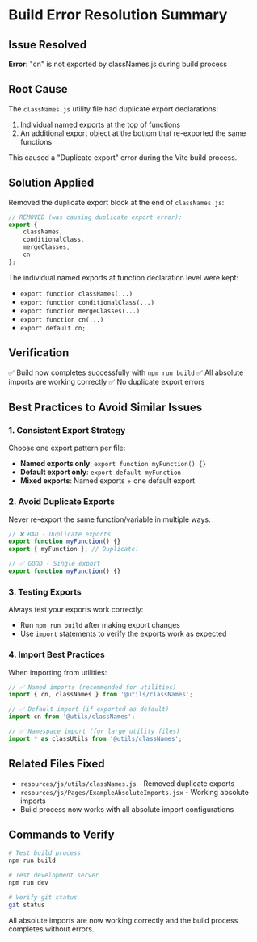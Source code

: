 # Build Error Resolution Summary

## Issue Resolved
**Error**: "cn" is not exported by classNames.js during build process

## Root Cause
The `classNames.js` utility file had duplicate export declarations:
1. Individual named exports at the top of functions
2. An additional export object at the bottom that re-exported the same functions

This caused a "Duplicate export" error during the Vite build process.

## Solution Applied
Removed the duplicate export block at the end of `classNames.js`:

```javascript
// REMOVED (was causing duplicate export error):
export {
    classNames,
    conditionalClass,
    mergeClasses,
    cn
};
```

The individual named exports at function declaration level were kept:
- `export function classNames(...)`
- `export function conditionalClass(...)`
- `export function mergeClasses(...)`
- `export function cn(...)`
- `export default cn;`

## Verification
✅ Build now completes successfully with `npm run build`
✅ All absolute imports are working correctly
✅ No duplicate export errors

## Best Practices to Avoid Similar Issues

### 1. Consistent Export Strategy
Choose one export pattern per file:
- **Named exports only**: `export function myFunction() {}`
- **Default export only**: `export default myFunction`
- **Mixed exports**: Named exports + one default export

### 2. Avoid Duplicate Exports
Never re-export the same function/variable in multiple ways:

```javascript
// ❌ BAD - Duplicate exports
export function myFunction() {}
export { myFunction }; // Duplicate!

// ✅ GOOD - Single export
export function myFunction() {}
```

### 3. Testing Exports
Always test your exports work correctly:
- Run `npm run build` after making export changes
- Use `import` statements to verify the exports work as expected

### 4. Import Best Practices
When importing from utilities:

```javascript
// ✅ Named imports (recommended for utilities)
import { cn, classNames } from '@utils/classNames';

// ✅ Default import (if exported as default)
import cn from '@utils/classNames';

// ✅ Namespace import (for large utility files)
import * as classUtils from '@utils/classNames';
```

## Related Files Fixed
- `resources/js/utils/classNames.js` - Removed duplicate exports
- `resources/js/Pages/ExampleAbsoluteImports.jsx` - Working absolute imports
- Build process now works with all absolute import configurations

## Commands to Verify
```bash
# Test build process
npm run build

# Test development server
npm run dev

# Verify git status
git status
```

All absolute imports are now working correctly and the build process completes without errors.

